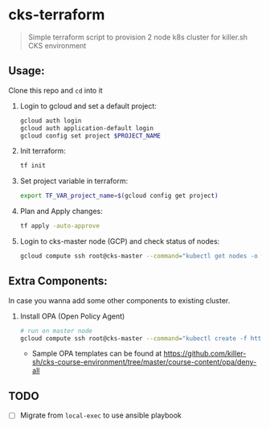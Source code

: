 # cks-terraform

> Simple terraform script to provision 2 node k8s cluster for killer.sh CKS environment

## Usage:
Clone this repo and `cd` into it

1. Login to gcloud and set a default project:
    ```sh
    gcloud auth login
    gcloud auth application-default login
    gcloud config set project $PROJECT_NAME
    ```

1. Init terraform:
    ```sh
    tf init
    ```

1. Set project variable in terraform:
    ```sh
    export TF_VAR_project_name=$(gcloud config get project)
    ```

1. Plan and Apply changes:
    ```sh
    tf apply -auto-approve
    ```

1. Login to cks-master node (GCP) and check status of nodes:
    ```sh
    gcloud compute ssh root@cks-master --command="kubectl get nodes -o wide"
    ```

## Extra Components:

In case you wanna add some other components to existing cluster.


1. Install OPA (Open Policy Agent)
    ```sh
    # run on master node
    gcloud compute ssh root@cks-master --command="kubectl create -f https://raw.githubusercontent.com/killer-sh/cks-course-environment/master/course-content/opa/gatekeeper.yaml"
    ```

    - Sample OPA templates can be found at https://github.com/killer-sh/cks-course-environment/tree/master/course-content/opa/deny-all





## TODO
- [ ] Migrate from `local-exec` to use ansible playbook